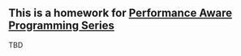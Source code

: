 ## This is a homework for [Performance Aware Programming Series](https://www.computerenhance.com/p/table-of-contents)

TBD

